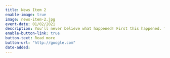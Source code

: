 ```yaml
---
title: News Item 2
enable-image: true
image: news-item-2.jpg
event-date: 01/02/2021
description: You'll never believe what happened! First this happened. Then, this other thing happened. It was very news worthy, and therefore a news item has been created to disseminate this information. For more information, click the button. 
enable-button-link: true
button-text: Read more
button-url: "http://google.com"
date-added:
---
```

